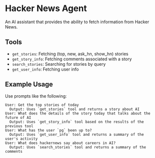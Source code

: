 # Hacker News Agent

An AI assistant that provides the ability to fetch information from Hacker News.

## Tools

- `get_stories`: Fetching (top, new, ask_hn, show_hn) stories
- `get_story_info`: Fetching comments associated with a story
- `search_stories`: Searching for stories by query
- `get_user_info`: Fetching user info

## Example Usage

Use prompts like the following:

```
User: Get the top stories of today
  Output: Uses `get_stories` tool and returns a story about AI
User: What does the details of the story today that talks about the future of AI
  Output: Uses `get_story_info` tool based on the results of the previous tool
User: What has the user `pg` been up to?
  Output: Uses `get_user_info` tool and returns a summary of the user's activity
User: What does hackernews say about careers in AI?
  Output: Uses `search_stories` tool and returns a summary of the comments
```
